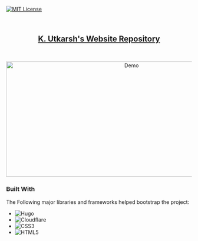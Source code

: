
<!-- Shields -->
[![MIT License][license-shield]][license-url]

<!-- Logo & Heading  -->

<br />
<div align="center">
  <a href="https://github.com/mk-utkarsh">
    <h2 align="center">K. Utkarsh's Website Repository</h2>
  </a>

</div>


<br />

<p align="center">
<img src="[demo.png](https://imgur.com/a/8dPJ6Zg)" alt="Demo" width="665" height="313.5">
</p>

<!-- Acknowledges libraries/frameworks used in development -->
### Built With
The Following major libraries and frameworks helped bootstrap the project:

* ![Hugo](https://img.shields.io/badge/Hugo-black.svg?style=for-the-badge&logo=Hugo)
* ![Cloudflare](https://img.shields.io/badge/Cloudflare-F38020?style=for-the-badge&logo=Cloudflare&logoColor=white)
* ![CSS3](https://img.shields.io/badge/css3-%231572B6.svg?style=for-the-badge&logo=css3&logoColor=white)
* ![HTML5](https://img.shields.io/badge/html5-%23E34F26.svg?style=for-the-badge&logo=html5&logoColor=white)

[license-shield]:https://img.shields.io/static/v1?label=LICENSE&message=MIT&color=blueviolet&style=for-the-badge
[license-url]: [https://github.com/KodeCrumbs/kode-crumbs-hs.github.io/LICENSE](https://github.com/Code-Crumbs-HS/code-crumb-site/blob/main/LICENSE)

